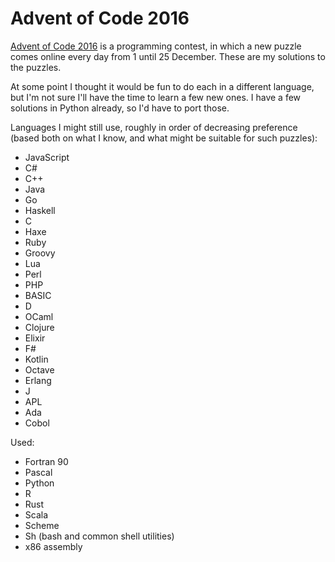 # Advent of Code 2016

[Advent of Code 2016](http://adventofcode.com/2016) is a programming contest,
in which a new puzzle comes online every day from 1 until 25 December. These
are my solutions to the puzzles.

At some point I thought it would be fun to do each in a different
language, but I'm not sure I'll have the time to learn a few new
ones. I have a few solutions in Python already, so I'd have to
port those.

Languages I might still use, roughly in order of decreasing preference (based
both on what I know, and what might be suitable for such puzzles):

* JavaScript
* C#
* C++
* Java
* Go
* Haskell
* C
* Haxe
* Ruby
* Groovy
* Lua
* Perl
* PHP
* BASIC
* D
* OCaml
* Clojure
* Elixir
* F#
* Kotlin
* Octave
* Erlang
* J
* APL
* Ada
* Cobol

Used:

* Fortran 90
* Pascal
* Python
* R
* Rust
* Scala
* Scheme
* Sh (bash and common shell utilities)
* x86 assembly
